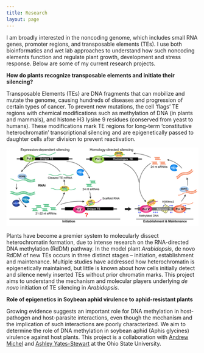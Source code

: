 ```yaml
---
title: Research
layout: page
---
```

I am broadly interested in the noncoding genome, which includes small RNA genes, promoter regions, and transposable elements (TEs). I use both bioinformatics and wet lab approaches to understand how such noncoding elements function and regulate plant growth, development and stress response. Below are some of my current research projects.

**How do plants recognize transposable elements and initiate their silencing?**

Transposable Elements (TEs) are DNA fragments that can mobilize and mutate the genome, causing hundreds of diseases and progression of certain types of cancer. To prevent new mutations, the cell ‘flags’ TE regions with chemical modifications such as methylation of DNA (in plants and mammals), and histone H3 lysine 9 residues (conserved from yeast to humans). These modifications mark TE regions for long-term ‘constitutive heterochromatin’ transcriptional silencing and are epigenetically passed to daughter cells after division to prevent reactivation.
<div class="row">
    <div class="col-md-12">
        <div class="col-xs-offset-1 col-md-10">
            <img src="/images/Rddm-01.png"/>
        </div>
    </div>
</div>

Plants have become a premier system to molecularly dissect heterochromatin formation, due to intense research on the RNA-directed DNA methylation (RdDM) pathway. In the model plant _Arabidopsis_, de novo RdDM of new TEs occurs in three distinct stages – initiation, establishment and maintenance. Multiple studies have addressed how heterochromatin is epigenetically maintained, but little is known about how cells initially detect and silence newly inserted TEs without prior chromatin marks. This project aims to understand the mechanism and molecular players underlying _de novo_ initiation of TE silencing in _Arabidopsis_. 

**Role of epigenetics in Soybean aphid virulence to aphid-resistant plants**

Growing evidence suggests an important role for DNA methylation in host-pathogen and host-parasite interactions, even though the mechanism and the implication of such interactions are poorly characterized. We aim to determine the role of DNA methylation in soybean aphid (Aphis glycines) virulence against host plants. This project is a collaboration with [Andrew Michel](https://entomology.osu.edu/our-people/andrew-michel) and [Ashley Yates-Stewart](https://entomology.osu.edu/our-people/ashley-yates-stewart) at the Ohio State University. 
